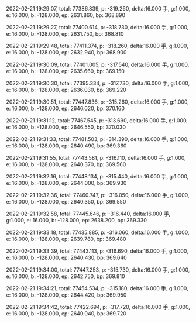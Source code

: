 2022-02-21 19:29:07, total: 77386.839, p: -319.260, delta:16.000 手, g:1.000, e: 16.000, b: -128.000, ep: 2631.860, bp: 368.890

2022-02-21 19:29:27, total: 77400.614, p: -318.730, delta:16.000 手, g:1.000, e: 16.000, b: -128.000, ep: 2631.750, bp: 368.810

2022-02-21 19:29:48, total: 77411.374, p: -318.260, delta:16.000 手, g:1.000, e: 16.000, b: -128.000, ep: 2632.940, bp: 368.900

2022-02-21 19:30:09, total: 77401.005, p: -317.540, delta:16.000 手, g:1.000, e: 16.000, b: -128.000, ep: 2635.660, bp: 369.150

2022-02-21 19:30:30, total: 77395.334, p: -317.730, delta:16.000 手, g:1.000, e: 16.000, b: -128.000, ep: 2636.030, bp: 369.220

2022-02-21 19:30:51, total: 77447.836, p: -315.260, delta:16.000 手, g:1.000, e: 16.000, b: -128.000, ep: 2646.020, bp: 370.160

2022-02-21 19:31:12, total: 77467.545, p: -313.690, delta:16.000 手, g:1.000, e: 16.000, b: -128.000, ep: 2646.550, bp: 370.030

2022-02-21 19:31:33, total: 77481.503, p: -314.390, delta:16.000 手, g:1.000, e: 16.000, b: -128.000, ep: 2640.490, bp: 369.360

2022-02-21 19:31:55, total: 77443.581, p: -316.110, delta:16.000 手, g:1.000, e: 16.000, b: -128.000, ep: 2640.370, bp: 369.560

2022-02-21 19:32:16, total: 77448.134, p: -315.440, delta:16.000 手, g:1.000, e: 16.000, b: -128.000, ep: 2644.000, bp: 369.930

2022-02-21 19:32:36, total: 77460.747, p: -316.050, delta:16.000 手, g:1.000, e: 16.000, b: -128.000, ep: 2640.350, bp: 369.550

2022-02-21 19:32:58, total: 77445.646, p: -316.440, delta:16.000 手, g:1.000, e: 16.000, b: -128.000, ep: 2638.200, bp: 369.330

2022-02-21 19:33:18, total: 77435.885, p: -316.060, delta:16.000 手, g:1.000, e: 16.000, b: -128.000, ep: 2639.780, bp: 369.480

2022-02-21 19:33:39, total: 77443.113, p: -316.690, delta:16.000 手, g:1.000, e: 16.000, b: -128.000, ep: 2640.430, bp: 369.640

2022-02-21 19:34:00, total: 77447.253, p: -315.730, delta:16.000 手, g:1.000, e: 16.000, b: -128.000, ep: 2642.750, bp: 369.810

2022-02-21 19:34:21, total: 77454.534, p: -315.180, delta:16.000 手, g:1.000, e: 16.000, b: -128.000, ep: 2644.420, bp: 369.950

2022-02-21 19:34:42, total: 77422.694, p: -317.720, delta:16.000 手, g:1.000, e: 16.000, b: -128.000, ep: 2640.040, bp: 369.720
